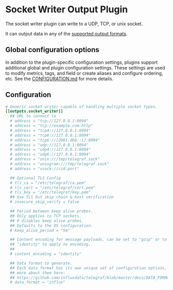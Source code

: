 # Socket Writer Output Plugin

The socket writer plugin can write to a UDP, TCP, or unix socket.

It can output data in any of the [supported output formats][formats].

[formats]: ../../../docs/DATA_FORMATS_OUTPUT.md

## Global configuration options <!-- @/docs/includes/plugin_config.md -->

In addition to the plugin-specific configuration settings, plugins support
additional global and plugin configuration settings. These settings are used to
modify metrics, tags, and field or create aliases and configure ordering, etc.
See the [CONFIGURATION.md][CONFIGURATION.md] for more details.

[CONFIGURATION.md]: ../../../docs/CONFIGURATION.md#plugins

## Configuration

```toml @sample.conf
# Generic socket writer capable of handling multiple socket types.
[[outputs.socket_writer]]
  ## URL to connect to
  # address = "tcp://127.0.0.1:8094"
  # address = "tcp://example.com:http"
  # address = "tcp4://127.0.0.1:8094"
  # address = "tcp6://127.0.0.1:8094"
  # address = "tcp6://[2001:db8::1]:8094"
  # address = "udp://127.0.0.1:8094"
  # address = "udp4://127.0.0.1:8094"
  # address = "udp6://127.0.0.1:8094"
  # address = "unix:///tmp/telegraf.sock"
  # address = "unixgram:///tmp/telegraf.sock"
  # address = "vsock://cid:port"

  ## Optional TLS Config
  # tls_ca = "/etc/telegraf/ca.pem"
  # tls_cert = "/etc/telegraf/cert.pem"
  # tls_key = "/etc/telegraf/key.pem"
  ## Use TLS but skip chain & host verification
  # insecure_skip_verify = false

  ## Period between keep alive probes.
  ## Only applies to TCP sockets.
  ## 0 disables keep alive probes.
  ## Defaults to the OS configuration.
  # keep_alive_period = "5m"

  ## Content encoding for message payloads, can be set to "gzip" or to
  ## "identity" to apply no encoding.
  ##
  # content_encoding = "identity"

  ## Data format to generate.
  ## Each data format has its own unique set of configuration options, read
  ## more about them here:
  ## https://github.com/influxdata/telegraf/blob/master/docs/DATA_FORMATS_OUTPUT.md
  # data_format = "influx"
```
